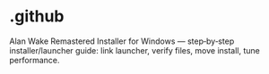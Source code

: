 # .github
Alan Wake Remastered Installer for Windows — step‑by‑step installer/launcher guide: link launcher, verify files, move install, tune performance.

